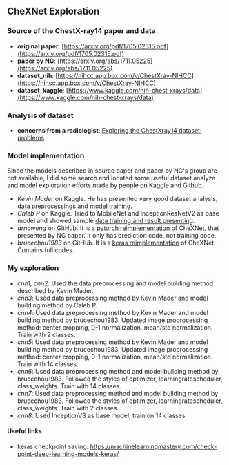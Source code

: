 ## CheXNet Exploration

### Source of the ChestX-ray14 paper and data
 - __original paper__: [https://arxiv.org/pdf/1705.02315.pdf](https://arxiv.org/pdf/1705.02315.pdf)
 - __paper by NG__: [https://arxiv.org/abs/1711.05225](https://arxiv.org/abs/1711.05225)
 - __dataset_nih__: [https://nihcc.app.box.com/v/ChestXray-NIHCC](https://nihcc.app.box.com/v/ChestXray-NIHCC)
 - __dataset_kaggle__: [https://www.kaggle.com/nih-chest-xrays/data](https://www.kaggle.com/nih-chest-xrays/data)


### Analysis of dataset
 - __concerns from a radiologist__: [Exploring the ChestXray14 dataset: problems](https://lukeoakdenrayner.wordpress.com/2017/12/18/the-chestxray14-dataset-problems/)

### Model implementation
Since the models described in source paper and paper by NG's group are not available, I did some search and located some useful dataset analyze and model exploration efforts made by people on Kaggle and Github.
 - _Kevin Mader_ on Kaggle. He has presented very good dataset analysis, data preprocessings and [model training](https://www.kaggle.com/kmader/cardiomegaly-pretrained-vgg16/notebook). 
 - _Caleb P_ on Kaggle. Tried to MobileNet and InceptionResNetV2 as base model and showed sample [data training and result presenting](https://www.kaggle.com/cpagel/adjust-simple-xray-cnn/notebook).
 - _arnoweng_ on GitHub. It is a [pytorch reimplementation](https://github.com/arnoweng/CheXNet) of CheXNet, that presented by NG paper. It only has prediction code, not training code.
 - _brucechou1983_ on GitHub. It is a [keras reimplementation](https://github.com/brucechou1983/CheXNet-Keras) of CheXNet. Contains full codes. 


### My exploration
 - _cnn1, cnn2_: Used the data preprocessing and model building method described by Kevin Mader.
 - _cnn3_: Used data preprocessing method by Kevin Mader and model building method by Caleb P.
 - _cnn4_: Used data preprocessing method by Kevin Mader and model building method by brucechou1983. Updated image proprocessing method: center cropping, 0-1 normalization, mean/std normalization. Train with 2 classes.
 - _cnn5_: Used data preprocessing method by Kevin Mader and model building method by brucechou1983. Updated image proprocessing method: center cropping, 0-1 normalization, mean/std normalization. Train with 14 classes.
 - _cnn6_: Used data preprocessing method and model building method by brucechou1983. Followed the styles of optimizer, learningratescheduler, class_weights. Train with 14 classes.
 - _cnn7_: Used data preprocessing method and model building method by brucechou1983. Followed the styles of optimizer, learningratescheduler, class_weights. Train with 2 classes.
 - _cnn8_: Used InceptionV3 as base model, train on 14 classes.


#### Useful links
 - keras checkpoint saving: https://machinelearningmastery.com/check-point-deep-learning-models-keras/